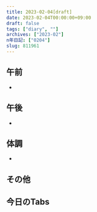 ```yaml
---
title: 2023-02-04[draft]
date: 2023-02-04T00:00:00+09:00
draft: false
tags: ["diary", ""]
archives: ["2023-02"]
n年日記: ["0204"]
slug: 811961
---
```

## 午前
- 
## 午後
- 
## 体調
- 
## その他
## 今日のTabs